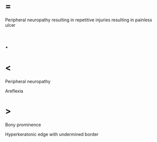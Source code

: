 # =

Peripheral neuropathy resulting in repetitive injuries resulting in painless ulcer

# .

# <

Peripheral neuropathy

Areflexia

# >

Bony prominence

Hyperkeratonic edge with undermined border

